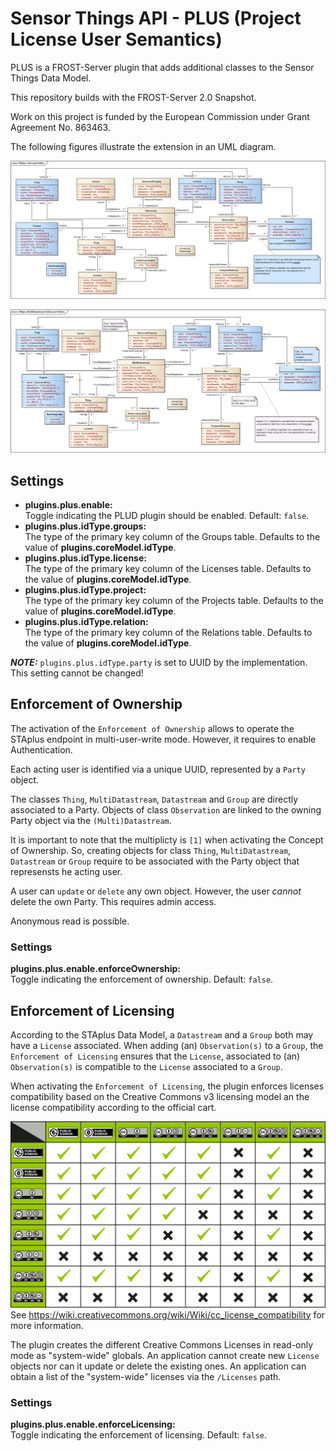 # Sensor Things API - PLUS (Project License User Semantics)

PLUS is a FROST-Server plugin that adds additional classes to the Sensor Things Data Model.

This repository builds with the FROST-Server 2.0 Snapshot.

Work on this project is funded by the European Commission under Grant Agreement No. 863463.

The following figures illustrate the extension in an UML diagram.

![Sensor Things Datamodel (Datastream) with PLUS extension](doc/STAplus%20Sensing%20Entities.png "Sensor Things Datamodel (Datastream) with PLUS extension")

![Sensor Things Datamodel (MultiDatastream) with PLUS extension](doc/STAplus%20MultiDatastream%20Extension%20Entities.png "Sensor Things Datamodel (MultiDatastream) with PLUS extension")

## Settings

* **plugins.plus.enable:**  
  Toggle indicating the PLUD plugin should be enabled. Default: `false`.
* **plugins.plus.idType.groups:**  
  The type of the primary key column of the Groups table. Defaults to the value of **plugins.coreModel.idType**.
* **plugins.plus.idType.license:**  
  The type of the primary key column of the Licenses table. Defaults to the value of **plugins.coreModel.idType**.
* **plugins.plus.idType.project:**  
  The type of the primary key column of the Projects table. Defaults to the value of **plugins.coreModel.idType**.
* **plugins.plus.idType.relation:**  
  The type of the primary key column of the Relations table. Defaults to the value of **plugins.coreModel.idType**.

**_NOTE:_** `plugins.plus.idType.party` is set to UUID by the implementation. This setting cannot be changed!

## Enforcement of Ownership
The activation of the `Enforcement of Ownership` allows to operate the STAplus endpoint in multi-user-write mode. However, it requires to enable Authentication.

Each acting user is identified via a unique UUID, represented by a `Party` object.

The classes `Thing`, `MultiDatastream`, `Datastream` and `Group` are directly associated to a Party. Objects of class `Observation` are linked to the owning Party object via the `(Multi)Datastream`.

It is important to note that the multiplicty is `[1]` when activating the Concept of Ownership. So, creating objects for class `Thing`, `MultiDatastream`, `Datastream` or `Group` require to be associated with the Party object that represensts he acting user.

A user can `update` or `delete` any own object. However, the user *cannot* delete the own Party. This requires admin access.

Anonymous read is possible.

### Settings

**plugins.plus.enable.enforceOwnership:**  
  Toggle indicating the enforcement of ownership. Default: `false`.

## Enforcement of Licensing
According to the STAplus Data Model, a `Datastream` and a `Group` both may have a `License` associated. When adding (an) `Observation(s)` to a `Group`, the `Enforcement of Licensing` ensures that the `License`, associated to (an)  `Observation(s)` is compatible to the `License` associated to a `Group`.

When activating the `Enforcement of Licensing`, the plugin enforces licenses compatibility based on the Creative Commons v3 licensing model an the license compatibility according to the official cart. 

![License Compatibility Chart](doc/CC_License_Compatibility_Chart.png) See https://wiki.creativecommons.org/wiki/Wiki/cc_license_compatibility for more information.

The plugin creates the different Creative Commons Licenses in read-only mode as "system-wide" globals. An application cannot create new `License` objects nor can it update or delete the existing ones. An application can obtain a list of the "system-wide" licenses via the `/Licenses` path.

### Settings

**plugins.plus.enable.enforceLicensing:**  
  Toggle indicating the enforcement of licensing. Default: `false`. 
  